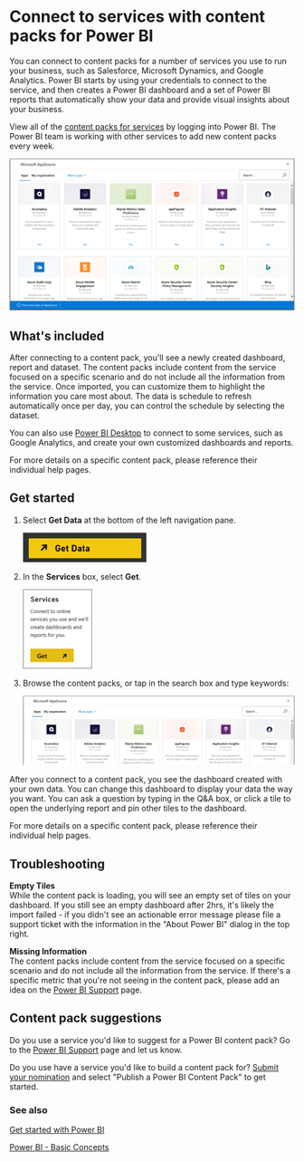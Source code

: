 <properties 
   pageTitle="Connect to services with content packs"
   description="Connect to services with content packs for Power BI"
   services="powerbi" 
   documentationCenter="" 
   authors="joeshoukry" 
   manager="mblythe" 
   backup=""
   editor=""
   tags=""
   qualityFocus="no"
   qualityDate=""/>
 
<tags
   ms.service="powerbi"
   ms.devlang="NA"
   ms.topic="article"
   ms.tgt_pltfrm="NA"
   ms.workload="powerbi"
   ms.date="08/29/2016"
   ms.author="yshoukry"/>

# Connect to services with content packs for Power&nbsp;BI

You can connect to content packs for a number of services you use to run your business, such as Salesforce, Microsoft Dynamics, and Google Analytics. Power BI starts by using your credentials to connect to the service, and then creates a Power BI dashboard and a set of Power BI reports that automatically show your data and provide visual insights about your business. 

View all of the [content packs for services](https://app.powerbi.com/getdata/services) by logging into Power BI. The Power BI team is working with other services to add new content packs every week. 

![](media/powerbi-content-packs-services/overview.png)

## What's included

After connecting to a content pack, you'll see a newly created dashboard, report and dataset. The content packs include content from the service focused on a specific scenario and do not include all the information from the service. Once imported, you can customize them to highlight the information you care most about. The data is schedule to refresh automatically once per day, you can control the schedule by selecting the dataset. 

You can also use [Power BI Desktop](powerbi-desktop-get-the-desktop.md) to connect to some services, such as Google Analytics, and create your own customized dashboards and reports.  

For more details on a specific content pack, please reference their individual help pages.

## Get started

1.  Select **Get Data** at the bottom of the left navigation pane.

    ![](media/powerbi-content-packs-services/pbi_get_data.png) 

2.  In the **Services** box, select **Get**.

    ![](media/powerbi-content-packs-services/PBI_GetServices.png) 

3.  Browse the content packs, or tap in the search box and type keywords:  

    ![](media/powerbi-content-packs-services/search.png)

After you connect to a content pack, you see the dashboard created with your own data. You can change this dashboard to display your data the way you want. You can ask a question by typing in the Q&A box, or click a tile to open the underlying report and pin other tiles to the dashboard.

For more details on a specific content pack, please reference their individual help pages.

## Troubleshooting

**Empty Tiles**  
While the content pack is loading, you will see an empty set of tiles on your dashboard. If you still see an empty dashboard after 2hrs, it's likely the import failed - if you didn't see an actionable error message please file a support ticket with the information in the "About Power BI" dialog in the top right.

**Missing Information**  
The content packs include content from the service focused on a specific scenario and do not include all the information from the service. If there's a specific metric that you're not seeing in the content pack, please add an idea on the [Power BI Support](https://support.powerbi.com/forums/265200-power-bi) page.

## Content pack suggestions

Do you use a service you'd like to suggest for a Power BI content pack? Go to the [Power BI Support](https://support.powerbi.com/forums/265200-power-bi) page and let us know.

Do you use have a service you'd like to build a content pack for? [Submit your nomination](https://azure.microsoft.com/marketplace/programs/certified/apply/) and select "Publish a Power BI Content Pack" to get started.


### See also

[Get started with Power BI](powerbi-service-get-started.md)

[Power BI - Basic Concepts](powerbi-service-basic-concepts.md)


